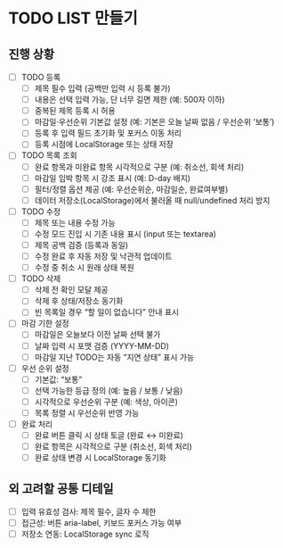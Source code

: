 # TODO LIST 만들기

## 진행 상황

- [ ] TODO 등록
  - [ ] 제목 필수 입력 (공백만 입력 시 등록 불가)
  - [ ] 내용은 선택 입력 가능, 단 너무 길면 제한 (예: 500자 이하)
  - [ ] 중복된 제목 등록 시 허용
  - [ ] 마감일·우선순위 기본값 설정 (예: 기본은 오늘 날짜 없음 / 우선순위 ‘보통’)
  - [ ] 등록 후 입력 필드 초기화 및 포커스 이동 처리
  - [ ] 등록 시점에 LocalStorage 또는 상태 저장
- [ ] TODO 목록 조회
  - [ ] 완료 항목과 미완료 항목 시각적으로 구분 (예: 취소선, 회색 처리)
  - [ ] 마감일 임박 항목 시 강조 표시 (예: D-day 배지)
  - [ ] 필터/정렬 옵션 제공 (예: 우선순위순, 마감일순, 완료여부별)
  - [ ] 데이터 저장소(LocalStorage)에서 불러올 때 null/undefined 처리 방지
- [ ] TODO 수정
  - [ ] 제목 또는 내용 수정 가능
  - [ ] 수정 모드 진입 시 기존 내용 표시 (input 또는 textarea)
  - [ ] 제목 공백 검증 (등록과 동일)
  - [ ] 수정 완료 후 자동 저장 및 낙관적 업데이트
  - [ ] 수정 중 취소 시 원래 상태 복원
- [ ] TODO 삭제
  - [ ] 삭제 전 확인 모달 제공
  - [ ] 삭제 후 상태/저장소 동기화
  - [ ] 빈 목록일 경우 “할 일이 없습니다” 안내 표시
- [ ] 마감 기한 설정
  - [ ] 마감일은 오늘보다 이전 날짜 선택 불가
  - [ ] 날짜 입력 시 포맷 검증 (YYYY-MM-DD)
  - [ ] 마감일 지난 TODO는 자동 “지연 상태” 표시 가능
- [ ] 우선 순위 설정
  - [ ] 기본값: “보통”
  - [ ] 선택 가능한 등급 정의 (예: 높음 / 보통 / 낮음)
  - [ ] 시각적으로 우선순위 구분 (예: 색상, 아이콘)
  - [ ] 목록 정렬 시 우선순위 반영 가능
- [ ] 완료 처리
  - [ ] 완료 버튼 클릭 시 상태 토글 (완료 ↔ 미완료)
  - [ ] 완료 항목은 시각적으로 구분 (취소선, 회색 처리)
  - [ ] 완료 상태 변경 시 LocalStorage 동기화

## 외 고려할 공통 디테일

- [ ] 입력 유효성 검사: 제목 필수, 글자 수 제한
- [ ] 접근성: 버튼 aria-label, 키보드 포커스 가능 여부
- [ ] 저장소 연동: LocalStorage sync 로직
